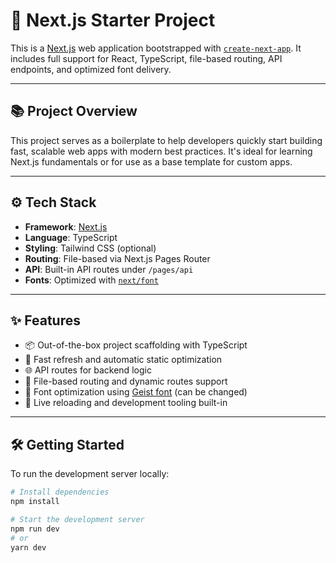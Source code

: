 # 🧪 Next.js Starter Project

This is a [Next.js](https://nextjs.org) web application bootstrapped with [`create-next-app`](https://nextjs.org/docs/pages/api-reference/create-next-app). It includes full support for React, TypeScript, file-based routing, API endpoints, and optimized font delivery.

---

## 📚 Project Overview

This project serves as a boilerplate to help developers quickly start building fast, scalable web apps with modern best practices. It's ideal for learning Next.js fundamentals or for use as a base template for custom apps.

---

## ⚙️ Tech Stack

- **Framework**: [Next.js](https://nextjs.org)
- **Language**: TypeScript
- **Styling**: Tailwind CSS (optional)
- **Routing**: File-based via Next.js Pages Router
- **API**: Built-in API routes under `/pages/api`
- **Fonts**: Optimized with [`next/font`](https://nextjs.org/docs/pages/building-your-application/optimizing/fonts)

---

## ✨ Features

- 📦 Out-of-the-box project scaffolding with TypeScript
- 🚀 Fast refresh and automatic static optimization
- 🌐 API routes for backend logic
- 🧩 File-based routing and dynamic routes support
- 🎨 Font optimization using [Geist font](https://vercel.com/font) (can be changed)
- 🔄 Live reloading and development tooling built-in

---

## 🛠️ Getting Started

To run the development server locally:

```bash
# Install dependencies
npm install

# Start the development server
npm run dev
# or
yarn dev
